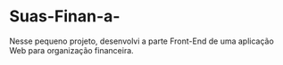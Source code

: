 # Suas-Finan-a-
Nesse pequeno projeto, desenvolvi a parte Front-End de uma aplicação Web para organização financeira.
